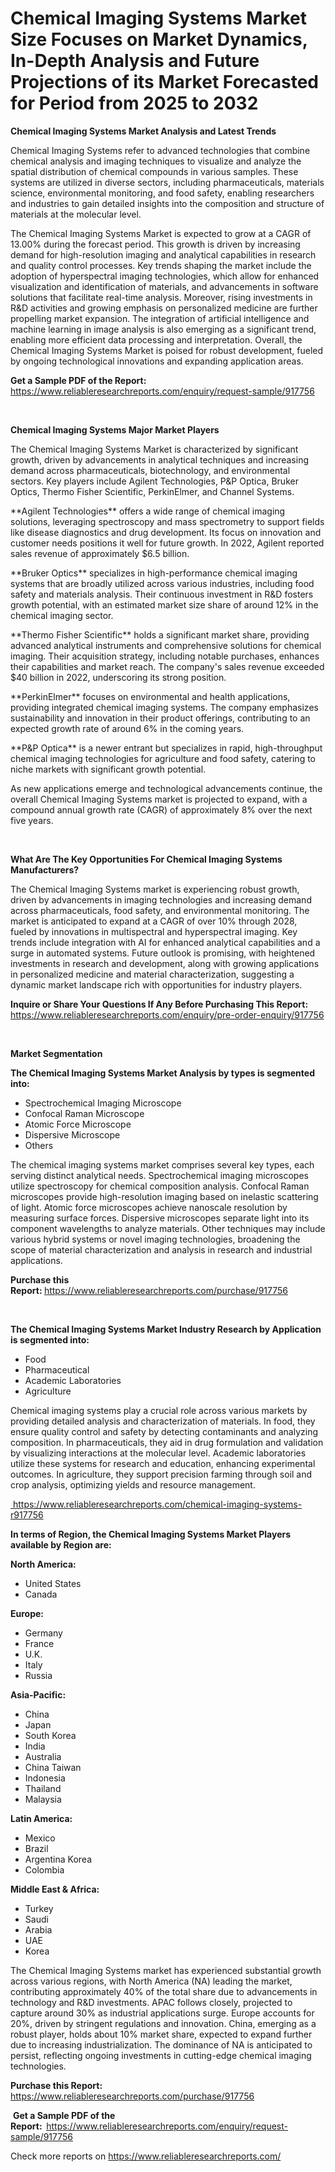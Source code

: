 <p><h1>Chemical Imaging Systems Market Size Focuses on Market Dynamics, In-Depth Analysis and Future Projections of its Market Forecasted for Period from 2025 to 2032</h1></p><p><strong>Chemical Imaging Systems Market Analysis and Latest Trends</strong></p>
<p><p>Chemical Imaging Systems refer to advanced technologies that combine chemical analysis and imaging techniques to visualize and analyze the spatial distribution of chemical compounds in various samples. These systems are utilized in diverse sectors, including pharmaceuticals, materials science, environmental monitoring, and food safety, enabling researchers and industries to gain detailed insights into the composition and structure of materials at the molecular level.</p><p>The Chemical Imaging Systems Market is expected to grow at a CAGR of 13.00% during the forecast period. This growth is driven by increasing demand for high-resolution imaging and analytical capabilities in research and quality control processes. Key trends shaping the market include the adoption of hyperspectral imaging technologies, which allow for enhanced visualization and identification of materials, and advancements in software solutions that facilitate real-time analysis. Moreover, rising investments in R&D activities and growing emphasis on personalized medicine are further propelling market expansion. The integration of artificial intelligence and machine learning in image analysis is also emerging as a significant trend, enabling more efficient data processing and interpretation. Overall, the Chemical Imaging Systems Market is poised for robust development, fueled by ongoing technological innovations and expanding application areas.</p></p>
<p><strong>Get a Sample PDF of the Report:&nbsp;</strong> <a href="https://www.reliableresearchreports.com/enquiry/request-sample/917756?utm_campaign=2109&utm_medium=2&utm_source=Github&utm_content=ia&utm_term=05032025&utm_id=chemical-imaging-systems">https://www.reliableresearchreports.com/enquiry/request-sample/917756</a></p>
<p>&nbsp;</p>
<p><strong>Chemical Imaging Systems Major Market Players</strong></p>
<p><p>The Chemical Imaging Systems Market is characterized by significant growth, driven by advancements in analytical techniques and increasing demand across pharmaceuticals, biotechnology, and environmental sectors. Key players include Agilent Technologies, P&P Optica, Bruker Optics, Thermo Fisher Scientific, PerkinElmer, and Channel Systems.</p><p>**Agilent Technologies** offers a wide range of chemical imaging solutions, leveraging spectroscopy and mass spectrometry to support fields like disease diagnostics and drug development. Its focus on innovation and customer needs positions it well for future growth. In 2022, Agilent reported sales revenue of approximately $6.5 billion.</p><p>**Bruker Optics** specializes in high-performance chemical imaging systems that are broadly utilized across various industries, including food safety and materials analysis. Their continuous investment in R&D fosters growth potential, with an estimated market size share of around 12% in the chemical imaging sector.</p><p>**Thermo Fisher Scientific** holds a significant market share, providing advanced analytical instruments and comprehensive solutions for chemical imaging. Their acquisition strategy, including notable purchases, enhances their capabilities and market reach. The company's sales revenue exceeded $40 billion in 2022, underscoring its strong position.</p><p>**PerkinElmer** focuses on environmental and health applications, providing integrated chemical imaging systems. The company emphasizes sustainability and innovation in their product offerings, contributing to an expected growth rate of around 6% in the coming years.</p><p>**P&P Optica** is a newer entrant but specializes in rapid, high-throughput chemical imaging technologies for agriculture and food safety, catering to niche markets with significant growth potential.</p><p>As new applications emerge and technological advancements continue, the overall Chemical Imaging Systems market is projected to expand, with a compound annual growth rate (CAGR) of approximately 8% over the next five years.</p></p>
<p>&nbsp;</p>
<p><strong>What Are The Key Opportunities For Chemical Imaging Systems Manufacturers?</strong></p>
<p><p>The Chemical Imaging Systems market is experiencing robust growth, driven by advancements in imaging technologies and increasing demand across pharmaceuticals, food safety, and environmental monitoring. The market is anticipated to expand at a CAGR of over 10% through 2028, fueled by innovations in multispectral and hyperspectral imaging. Key trends include integration with AI for enhanced analytical capabilities and a surge in automated systems. Future outlook is promising, with heightened investments in research and development, along with growing applications in personalized medicine and material characterization, suggesting a dynamic market landscape rich with opportunities for industry players.</p></p>
<p><strong>Inquire or Share Your Questions If Any Before Purchasing This Report:</strong> <a href="https://www.reliableresearchreports.com/enquiry/pre-order-enquiry/917756?utm_campaign=2109&utm_medium=2&utm_source=Github&utm_content=ia&utm_term=05032025&utm_id=chemical-imaging-systems">https://www.reliableresearchreports.com/enquiry/pre-order-enquiry/917756</a></p>
<p>&nbsp;</p>
<p><strong>Market Segmentation</strong></p>
<p><strong>The Chemical Imaging Systems Market Analysis by types is segmented into:</strong></p>
<p><ul><li>Spectrochemical Imaging Microscope</li><li>Confocal Raman Microscope</li><li>Atomic Force Microscope</li><li>Dispersive Microscope</li><li>Others</li></ul></p>
<p><p>The chemical imaging systems market comprises several key types, each serving distinct analytical needs. Spectrochemical imaging microscopes utilize spectroscopy for chemical composition analysis. Confocal Raman microscopes provide high-resolution imaging based on inelastic scattering of light. Atomic force microscopes achieve nanoscale resolution by measuring surface forces. Dispersive microscopes separate light into its component wavelengths to analyze materials. Other techniques may include various hybrid systems or novel imaging technologies, broadening the scope of material characterization and analysis in research and industrial applications.</p></p>
<p><strong>Purchase this Report:&nbsp;</strong><a href="https://www.reliableresearchreports.com/purchase/917756?utm_campaign=2109&utm_medium=2&utm_source=Github&utm_content=ia&utm_term=05032025&utm_id=chemical-imaging-systems">https://www.reliableresearchreports.com/purchase/917756</a></p>
<p>&nbsp;</p>
<p><strong>The Chemical Imaging Systems Market Industry Research by Application is segmented into:</strong></p>
<p><ul><li>Food</li><li>Pharmaceutical</li><li>Academic Laboratories</li><li>Agriculture</li></ul></p>
<p><p>Chemical imaging systems play a crucial role across various markets by providing detailed analysis and characterization of materials. In food, they ensure quality control and safety by detecting contaminants and analyzing composition. In pharmaceuticals, they aid in drug formulation and validation by visualizing interactions at the molecular level. Academic laboratories utilize these systems for research and education, enhancing experimental outcomes. In agriculture, they support precision farming through soil and crop analysis, optimizing yields and resource management.</p></p>
<p><a href="https://www.reliableresearchreports.com/chemical-imaging-systems-r917756?utm_campaign=2109&utm_medium=2&utm_source=Github&utm_content=ia&utm_term=05032025&utm_id=chemical-imaging-systems">&nbsp;https://www.reliableresearchreports.com/chemical-imaging-systems-r917756</a></p>
<p><strong>In terms of Region, the Chemical Imaging Systems Market Players available by Region are:</strong></p>
<p>
    <p> <strong> North America: </strong>
        <ul>
            <li>United States</li>
            <li>Canada</li>
        </ul>
        </p> 
    <p> <strong> Europe: </strong>
        <ul>
            <li>Germany</li>
            <li>France</li>
            <li>U.K.</li>
            <li>Italy</li>
            <li>Russia</li>
        </ul>
        </p> 
    <p> <strong> Asia-Pacific: </strong>
        <ul>
            <li>China</li>
            <li>Japan</li>
            <li>South Korea</li>
            <li>India</li>
            <li>Australia</li>
            <li>China Taiwan</li>
            <li>Indonesia</li>
            <li>Thailand</li>
            <li>Malaysia</li>
        </ul>
        </p> 
    <p> <strong> Latin America: </strong>
        <ul>
            <li>Mexico</li>
            <li>Brazil</li>
            <li>Argentina Korea</li>
            <li>Colombia</li>
        </ul>
        </p> 
    <p> <strong> Middle East & Africa: </strong>
        <ul>
            <li>Turkey</li>
            <li>Saudi</li>
            <li>Arabia</li>
            <li>UAE</li>
            <li>Korea</li>
        </ul>
    </p>
    </p>
<p><p>The Chemical Imaging Systems market has experienced substantial growth across various regions, with North America (NA) leading the market, contributing approximately 40% of the total share due to advancements in technology and R&D investments. APAC follows closely, projected to capture around 30% as industrial applications surge. Europe accounts for 20%, driven by stringent regulations and innovation. China, emerging as a robust player, holds about 10% market share, expected to expand further due to increasing industrialization. The dominance of NA is anticipated to persist, reflecting ongoing investments in cutting-edge chemical imaging technologies.</p></p>
<p><strong>Purchase this Report: </strong><a href="https://www.reliableresearchreports.com/purchase/917756?utm_campaign=2109&utm_medium=2&utm_source=Github&utm_content=ia&utm_term=05032025&utm_id=chemical-imaging-systems">https://www.reliableresearchreports.com/purchase/917756</a></p>
<p>&nbsp;<strong>Get a Sample PDF of the Report:&nbsp;&nbsp;</strong><a href="https://www.reliableresearchreports.com/enquiry/request-sample/917756?utm_campaign=2109&utm_medium=2&utm_source=Github&utm_content=ia&utm_term=05032025&utm_id=chemical-imaging-systems">https://www.reliableresearchreports.com/enquiry/request-sample/917756</a></p>
<p><strong></strong></p>
<p>Check more reports on <a href="https://www.reliableresearchreports.com/?utm_campaign=2109&utm_medium=2&utm_source=Github&utm_content=ia&utm_term=05032025&utm_id=chemical-imaging-systems">https://www.reliableresearchreports.com/</a></p>